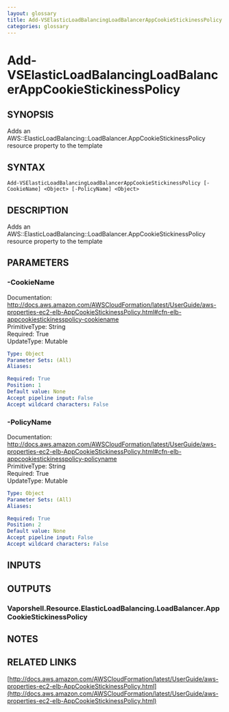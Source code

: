 ```yaml
---
layout: glossary
title: Add-VSElasticLoadBalancingLoadBalancerAppCookieStickinessPolicy
categories: glossary
---
```


# Add-VSElasticLoadBalancingLoadBalancerAppCookieStickinessPolicy

## SYNOPSIS
Adds an AWS::ElasticLoadBalancing::LoadBalancer.AppCookieStickinessPolicy resource property to the template

## SYNTAX

```
Add-VSElasticLoadBalancingLoadBalancerAppCookieStickinessPolicy [-CookieName] <Object> [-PolicyName] <Object>
```

## DESCRIPTION
Adds an AWS::ElasticLoadBalancing::LoadBalancer.AppCookieStickinessPolicy resource property to the template

## PARAMETERS

### -CookieName
Documentation: http://docs.aws.amazon.com/AWSCloudFormation/latest/UserGuide/aws-properties-ec2-elb-AppCookieStickinessPolicy.html#cfn-elb-appcookiestickinesspolicy-cookiename    
PrimitiveType: String    
Required: True    
UpdateType: Mutable

```yaml
Type: Object
Parameter Sets: (All)
Aliases: 

Required: True
Position: 1
Default value: None
Accept pipeline input: False
Accept wildcard characters: False
```

### -PolicyName
Documentation: http://docs.aws.amazon.com/AWSCloudFormation/latest/UserGuide/aws-properties-ec2-elb-AppCookieStickinessPolicy.html#cfn-elb-appcookiestickinesspolicy-policyname    
PrimitiveType: String    
Required: True    
UpdateType: Mutable

```yaml
Type: Object
Parameter Sets: (All)
Aliases: 

Required: True
Position: 2
Default value: None
Accept pipeline input: False
Accept wildcard characters: False
```

## INPUTS

## OUTPUTS

### Vaporshell.Resource.ElasticLoadBalancing.LoadBalancer.AppCookieStickinessPolicy

## NOTES

## RELATED LINKS

[http://docs.aws.amazon.com/AWSCloudFormation/latest/UserGuide/aws-properties-ec2-elb-AppCookieStickinessPolicy.html](http://docs.aws.amazon.com/AWSCloudFormation/latest/UserGuide/aws-properties-ec2-elb-AppCookieStickinessPolicy.html)

